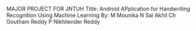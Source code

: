 MAJOR PROJECT FOR JNTUH
Title: Android APplication for Handwriting Recognition Using Machine Learning
By:
M Mounika
N Sai Akhil
Ch Goutham Reddy
P Nikhilender Reddy
